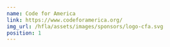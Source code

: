 ```yaml
---
name: Code for America
link: https://www.codeforamerica.org/
img_url: /hfla/assets/images/sponsors/logo-cfa.svg
position: 1
---
```

